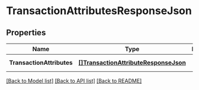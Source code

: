 # TransactionAttributesResponseJson

## Properties
Name | Type | Description | Notes
------------ | ------------- | ------------- | -------------
**TransactionAttributes** | [**[]TransactionAttributeResponseJson**](TransactionAttributeResponseJson.md) |  | [default to null]

[[Back to Model list]](../README.md#documentation-for-models) [[Back to API list]](../README.md#documentation-for-api-endpoints) [[Back to README]](../README.md)


